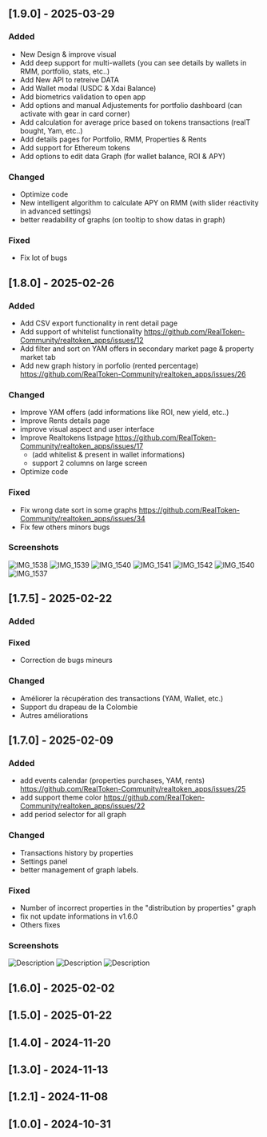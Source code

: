 ## [1.9.0] - 2025-03-29

### Added
- New Design & improve visual
- Add deep support for multi-wallets (you can see details by wallets in RMM, portfolio, stats, etc..)
- Add New API to retreive DATA
- Add Wallet modal (USDC & Xdai Balance)
- Add biometrics validation to open app
- Add options and manual Adjustements for portfolio dashboard (can activate with gear in card corner)
- Add calculation for average price based on tokens transactions (realT bought, Yam, etc..)
- Add details pages for Portfolio, RMM, Properties & Rents
- Add support for Ethereum tokens
- Add options to edit data Graph (for wallet balance, ROI & APY)
  
### Changed
- Optimize code
- New intelligent algorithm to calculate APY on RMM (with slider réactivity in advanced settings)
- better readability of graphs (on tooltip to show datas in graph)

### Fixed
- Fix lot of bugs

## [1.8.0] - 2025-02-26

### Added
- Add CSV export functionality in rent detail page
- Add support of whitelist functionality https://github.com/RealToken-Community/realtoken_apps/issues/12
- Add filter and sort on YAM offers in secondary market page & property market tab
- Add new graph history in porfolio (rented percentage) https://github.com/RealToken-Community/realtoken_apps/issues/26
  
### Changed
- Improve YAM offers (add informations like ROI, new yield,  etc..)
- Improve  Rents details page
- improve visual aspect and user interface
- Improve Realtokens listpage https://github.com/RealToken-Community/realtoken_apps/issues/17
  - (add whitelist & present in wallet informations)
  - support 2 columns on large screen
- Optimize code

### Fixed
- Fix wrong date sort in some graphs https://github.com/RealToken-Community/realtoken_apps/issues/34
- Fix few others  minors bugs

### Screenshots
![IMG_1538](https://github.com/user-attachments/assets/1fcf80ed-4b4d-41e6-beae-6ab176789659)
![IMG_1539](https://github.com/user-attachments/assets/01b3f65e-ec44-42c2-8ac7-5b294beb664f)
![IMG_1540](https://github.com/user-attachments/assets/cc34b5a0-aa3d-423c-a683-67a01fcca68d)
![IMG_1541](https://github.com/user-attachments/assets/96899449-7899-47a0-afe1-9b9f859de77a)
![IMG_1542](https://github.com/user-attachments/assets/a9b260ee-98b9-4899-bcdf-419f239bc45a)
![IMG_1540](https://github.com/user-attachments/assets/62cbe431-fe2b-4d1f-9875-014e85831627)
![IMG_1537](https://github.com/user-attachments/assets/7bb04126-7d80-4108-8caf-834473a03302)

## [1.7.5] - 2025-02-22

### Added

### Fixed
- Correction de bugs mineurs

### Changed
- Améliorer la récupération des transactions (YAM, Wallet, etc.)
- Support du drapeau de la Colombie
- Autres améliorations


## [1.7.0] - 2025-02-09

### Added
- add events calendar (properties purchases, YAM, rents) https://github.com/RealToken-Community/realtoken_apps/issues/25
- add support theme color  https://github.com/RealToken-Community/realtoken_apps/issues/22
- add period selector for all graph
  

### Changed
- Transactions history by properties
- Settings panel
- better management of graph labels.

### Fixed
- Number of incorrect properties in the "distribution by properties" graph 
- fix not update informations in v1.6.0
- Others fixes

### Screenshots
![Description](https://github.com/user-attachments/assets/979430e3-7092-4c15-bcb5-8a0319edb7ab)
![Description](https://github.com/user-attachments/assets/31b9aaeb-f9da-47ad-8036-1ef79c02e922)
![Description](https://github.com/user-attachments/assets/869eff20-1b88-45d2-983f-eed1b561713d)

## [1.6.0] - 2025-02-02
## [1.5.0] - 2025-01-22
## [1.4.0] - 2024-11-20
## [1.3.0] - 2024-11-13
## [1.2.1] - 2024-11-08
## [1.0.0] - 2024-10-31
